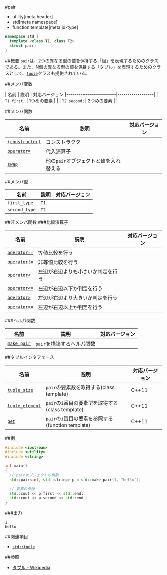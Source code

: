 #pair
* utility[meta header]
* std[meta namespace]
* function template[meta id-type]

```cpp
namespace std {
  template <class T1, class T2>
  struct pair;
}
```

##概要
`pair`は、2つの異なる型の値を保持する「組」を表現するためのクラスである。また、N個の異なる型の値を保持する「タプル」を表現するためのクラスとして、[`tuple`](/reference/tuple/tuple.md)クラスも提供されている。


##メンバ変数

| 名前 | 説明 | 対応バージョン
|-------------------------|------------------|
| `T1 first;` | 1つめの要素 | |
| `T2 second;` | 2つめの要素 | |


##メンバ関数

| 名前 | 説明 | 対応バージョン |
|---------------------------------------------|----------------------------------------|-------|
| [`(constructor)`](./pair/op_constructor.md) | コンストラクタ | |
| [`operator=`](./pair/op_assign.md)          | 代入演算子 | |
| [`swap`](./pair/swap.md)                    | 他の`pair`オブジェクトと値を入れ替える | |


##メンバ型

| 名前 | 説明 | 対応バージョン |
|---------------|------|-------|
| `first_type`  | `T1` | |
| `second_type` | `T2` | |


##非メンバ関数
###比較演算子

| 名前 | 説明 | 対応バージョン |
|--------------------------------------------|----------------------------|-------|
| [`operator==`](./pair/op_equal.md)         | 等値比較を行う | |
| [`operator!=`](./pair/op_not_equal.md)     | 非等値比較を行う | |
| [`operator<`](./pair/op_less.md)           | 左辺が右辺よりも小さいか判定を行う | |
| [`operator<=`](./pair/op_less_equal.md)    | 左辺が右辺以下か判定を行う | |
| [`operator>`](./pair/op_greater.md)        | 左辺が右辺より大きいか判定を行う | |
| [`operator>=`](./pair/op_greater_equal.md) | 左辺が右辺以上か判定を行う | |


###ヘルパ関数

| 名前 | 説明 | 対応バージョン |
|-------------------------------|----------------------------|-------|
| [`make_pair`](./make_pair.md) | `pair`を構築するヘルパ関数 | |


##タプルインタフェース

| 名前 | 説明 | 対応バージョン |
|------|------|----------------|
| [`tuple_size`](./pair/tuple_size.md)       | `pair`の要素数を取得する(class template)           | C++11 |
| [`tuple_element`](./pair/tuple_element.md) | `pair`の`i`番目の要素型を取得する(class template)  | C++11 |
| [`get`](./pair/get.md)                     | `pair`の`i`番目の要素を参照する(function template) | C++11 |


##例
```cpp
#include <iostream>
#include <utility>
#include <string>

int main()
{
  // pairオブジェクトの構築
  std::pair<int, std::string> p = std::make_pair(1, "hello");

  // 要素の参照
  std::cout << p.first << std::endl;
  std::cout << p.second << std::endl;
}
```

###出力
```
1
hello
```

##関連項目
- [`std::tuple`](/reference/tuple/tuple.md)


##参照
- [タプル - Wikipedia](https://ja.wikipedia.org/wiki/%E3%82%BF%E3%83%97%E3%83%AB)

